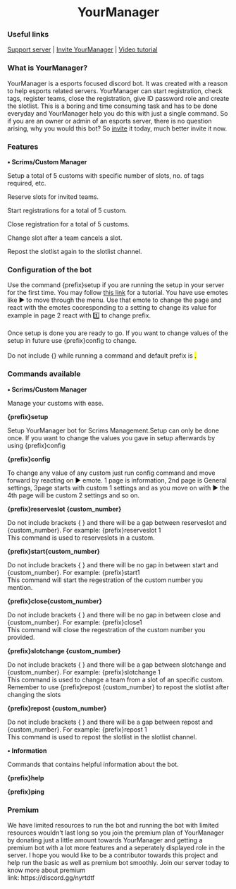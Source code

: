 <!DOCTYPE html>
<html>
<head>
				

<h1 style="text-align: center"";>YourManager</h1>
<h3>Useful links</h3>
</head>
<body>
				<p><a href="https://discord.gg/nyrtdtf">Support server</a> | <a href="https://discord.com/oauth2/authorize?client_id=796756364331450388&permissions=21175985838&scope=bot">Invite YourManager</a> | <a href="https://youtu.be/wm4_esk5kK0">Video tutorial</a></p>
</body>
<head>
				<h3>What is YourManager?</h3>
<body>
				<p2>YourManager is a esports focused discord bot. It was created with a reason to help esports related servers. YourManager can start registration, check tags, register teams, close the registration, give ID password role and create the slotlist. This is a boring and time consuming task and has to be done everyday and YourManager help you do this with just a single command. So if you are an owner or admin of an esports server, there is no question arising, why you would this bot? So <a href="https://discord.com/oauth2/authorize?client_id=796756364331450388&permissions=21175985838&scope=bot">invite</a> it today, much better invite it now.</p2>
				<h3>Features</h3>
				<p><b>• Scrims/Custom Manager</b></p>
<p>Setup a total of 5 customs with specific number of slots, no. of tags required, etc.</p><p>Reserve slots for invited teams.</p>
<p>Start registrations for a total of 5
				custom.</p>
<p>Close registration for a total of 5 
				customs.</p>
<p>Change slot after a team cancels a slot.</p>
<p>Repost the slotlist again to the slotlist channel.</p>
</body>
</head>
<head>
				<h3>Configuration of the bot</h3>
</head>
<body>
				<p>Use the command {prefix}setup if you are running the setup in your server for the first time. You may follow <a href="https://youtu.be/wm4_esk5kK0">this link</a> for a tutorial. You have use emotes like ▶️ to move through the menu. Use that emote to change the page and react with the emotes cooresponding to a setting to change its value for example in page 2 react with 1️⃣ to change prefix.<br></br>Once setup is done you are ready to go. If you want to change values of the setup in future use {prefix}config to change.<br></br>Do not include {} while running a command and default prefix is <mark>.</mark></p>
</body>
<head>
				<h3>Commands available</h3>
				<body>
								<p><strong>• Scrims/Custom Manager</strong></p>
								<p>Manage your customs with ease.</p>
								<p><b>{prefix}setup</b></p>
								<p>Setup YourManager bot for Scrims Management.Setup can only be done once. If you want to change the values you gave in setup afterwards by using {prefix}config</p>
								<p><b>{prefix}config</b></p>
								<p>To change any value of any custom just run config command and move forward by reacting on ▶️ emote. 1 page is information, 2nd page is General settings, 3page starts with custom 1 settings and as you move on with ▶️ the 4th page will be custom 2 settings and so on.</p>
								<p><b>{prefix}reserveslot {custom_number}</b></p>
								<p>Do not include brackets { } and there will be a gap between reserveslot and {custom_number}. For example: {prefix}reserveslot 1 <br> This command is used to reserveslots in a custom.</p>
								<p><b>{prefix}start{custom_number}</b></p>
								<p>Do not include brackets { } and there will be no gap in between start and {custom_number}. For example: {prefix}start1 <br> This command will start the regestration of the custom number you mention.</p>
								<p><b>{prefix}close{custom_number}</b></p>
								<p>Do not include brackets { } and there will be no gap in between close and {custom_number}. For example: {prefix}close1 <br> This command will close the regestration of the custom number you provided.</p>
								<p><b>{prefix}slotchange {custom_number}</b></p>
								<p>Do not include brackets { } and there will be a gap between slotchange and {custom_number}. For example: {prefix}slotchange 1 <br> This command is used to change a team from a slot of an specific custom. Remember to use {prefix}repost {custom_number} to repost the slotlist after changing the slots</p>
								<p><b>{prefix}repost {custom_number}</b></p>
								<p>Do not include brackets { } and there will be a gap between repost and {custom_number}. For example: {prefix}repost 1 <br> This command is used to repost the slotlist in the slotlist channel.</p>
								<p><strong>• Information</strong></p>
								Commands that contains helpful information about the bot.
								<p><b>{prefix}help</b></p>
								<p><b>{prefix}ping</b></p>
				</body>
</head>
<head>
				<h3>Premium</h3>
				<body>
								<p>We have limited resources to run the bot and running the bot with limited resources wouldn't last long so you join the premium plan of YourManager by donating just a little amount towards YourManager and getting a premium bot with a lot more features and a seperately displayed role in the server. I hope you would like to be a contributor towards this project and help run the basic as well as premium bot smoothly. Join our server today to know more about premium <br> link: https://discord.gg/nyrtdtf</p>
				</body>
</head>
</html>
